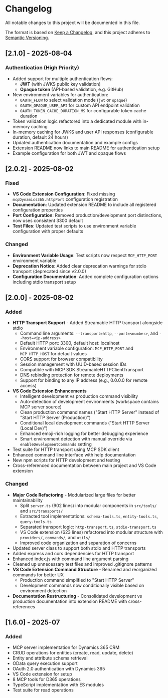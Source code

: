 # Changelog

All notable changes to this project will be documented in this file.

The format is based on [Keep a Changelog](https://keepachangelog.com/en/1.0.0/),
and this project adheres to [Semantic Versioning](https://semver.org/spec/v2.0.0.html).

## [2.1.0] - 2025-08-04

### Authentication (High Priority)

- Added support for multiple authentication flows:
  - **JWT** (with JWKS public key validation)
  - **Opaque token** (API-based validation, e.g. GitHub)
- New environment variables for authentication:
  - `OAUTH_FLOW` to select validation mode (`jwt` or `opaque`)
  - `OAUTH_OPAQUE_USER_API` for custom API endpoint validation
  - `OAUTH_TOKEN_CACHE_DURATION_MS` for configurable token cache duration
- Token validation logic refactored into a dedicated module with in-memory caching
- In-memory caching for JWKS and user API responses (configurable duration, default 24 hours)
- Updated authentication documentation and example configs
- Extension README now links to main README for authentication setup
- Example configuration for both JWT and opaque flows

## [2.0.2] - 2025-08-02

### Fixed

- **VS Code Extension Configuration**: Fixed missing `mcpDynamics365.httpPort` configuration registration
- **Documentation**: Updated extension README to include all registered configuration properties
- **Port Configuration**: Removed production/development port distinctions, now uses consistent 3300 default
- **Test Files**: Updated test scripts to use environment variable configuration with proper defaults

### Changed

- **Environment Variable Usage**: Test scripts now respect `MCP_HTTP_PORT` environment variable
- **Deprecation Notice**: Added clear deprecation warnings for stdio transport (deprecated since v2.0.0)
- **Configuration Documentation**: Added complete configuration options including stdio transport setup

## [2.0.0] - 2025-08-02

### Added

- **HTTP Transport Support** - Added Streamable HTTP transport alongside stdio
  - Command line arguments: `--transport=http`, `--port=<number>`, and `--host=<ip-address>`
  - Default HTTP port: 3300, default host: localhost
  - Environment variable configuration: `MCP_HTTP_PORT` and `MCP_HTTP_HOST` for default values
  - CORS support for browser compatibility
  - Session management with UUID-based session IDs
  - Compatible with MCP SDK StreamableHTTPClientTransport
  - DNS rebinding protection for remote deployments
  - Support for binding to any IP address (e.g., 0.0.0.0 for remote access)
- **VS Code Extension Enhancements**
  - Intelligent development vs production command visibility
  - Auto-detection of development environments (workspace contains MCP server source)
  - Clean production command names ("Start HTTP Server" instead of "Start HTTP Server (Production)")
  - Conditional local development commands ("Start HTTP Server (Local Dev)")
  - Enhanced emoji-rich logging for better debugging experience
  - Smart environment detection with manual override via `enableDevelopmentCommands` setting
- Test suite for HTTP transport using MCP SDK client
- Enhanced command line interface with help documentation
- New npm scripts for HTTP development and testing
- Cross-referenced documentation between main project and VS Code extension

### Changed

- **Major Code Refactoring** - Modularized large files for better maintainability
  - Split `server.ts` (902 lines) into modular components in `src/tools/` and `src/transports/`
  - Extracted tool implementations: `schema-tools.ts`, `entity-tools.ts`, `query-tools.ts`
  - Separated transport logic: `http-transport.ts`, `stdio-transport.ts`
  - VS Code extension (623 lines) refactored into modular structure with `providers/`, `commands/`, and `utils/`
  - Improved code organization and separation of concerns
- Updated server class to support both stdio and HTTP transports
- Added express and cors dependencies for HTTP transport
- Enhanced index.js with command line argument parsing
- Cleaned up unnecessary test files and improved .gitignore patterns
- **VS Code Extension Command Structure** - Renamed and reorganized commands for better UX
  - Production command simplified to "Start HTTP Server"
  - Development commands now conditionally visible based on environment detection
- **Documentation Restructuring** - Consolidated development vs production documentation into extension README with cross-references

## [1.6.0] - 2025-07

### Added

- MCP server implementation for Dynamics 365 CRM
- CRUD operations for entities (create, read, update, delete)
- Entity and attribute schema retrieval
- OData query execution support
- OAuth 2.0 authentication with Dynamics 365
- VS Code extension for setup
- 8 MCP tools for D365 operations
- TypeScript implementation with ES modules
- Test suite for read operations
